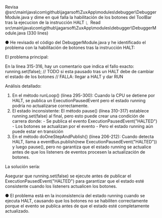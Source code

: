 Revisa @src\main\java\com\github\jagarsoft\ZuxApp\modules\debugger\DebuggerModule.java y dime en qué falla la habilitación de los botones del ToolBar tras la ejecucion de la instrucción HALT
  ⎿  Read src\main\java\com\github\jagarsoft\ZuxApp\modules\debugger\DebuggerModule.java (330 lines)

● He revisado el código del DebuggerModule.java y he identificado el problema con la habilitación de botones tras la instrucción HALT:

  El problema principal:

  En la línea 315-316, hay un comentario que indica el fallo exacto:
  running.set(false); // TODO si esta pausado tras un HALT debe de cambiar el estado de los botones
  // FALLA: llegar a HALT y dar RUN

  Análisis detallado:

  1. En el método runLoop() (línea 295-300): Cuando la CPU se detiene por HALT, se publica un ExecutionPausedEvent pero el estado running podría no actualizarse correctamente.
  2. El estado inconsistente: El método pause() (línea 310-317) establece running.set(false) al final, pero esto puede crear una condición de carrera donde:
    - Se publica el evento ExecutionPausedEvent("HALTED")
    - Los botones se actualizan por el evento
    - Pero el estado running aún puede estar en transición
  3. En el método doOneStepAndPublish() (línea 206-212): Cuando detecta HALT, llama a eventBus.publish(new ExecutionPausedEvent("HALTED")) y luego pause(), pero no garantiza que el estado
  running se actualice antes de que los listeners de eventos procesen la actualización de botones.

  La solución sería:

  Asegurar que running.set(false) se ejecute antes de publicar el ExecutionPausedEvent("HALTED") para garantizar que el estado esté consistente cuando los listeners actualicen los botones.

● El problema está en la inconsistencia del estado running cuando se ejecuta HALT, causando que los botones no se habiliten correctamente porque el evento se publica antes de que el estado esté
  completamente actualizado.